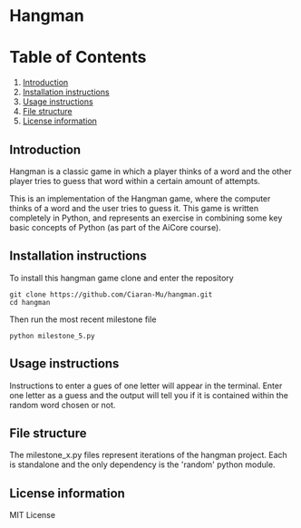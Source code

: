 # Hangman

# Table of Contents
1. [Introduction](#introduction)
1. [Installation instructions](#installation-instructions)
1. [Usage instructions](#usage-instructions)
1. [File structure](#file-structure)
1. [License information](#license-information)

## Introduction

Hangman is a classic game in which a player thinks of a word and the other player tries to guess that word within a certain amount of attempts.

This is an implementation of the Hangman game, where the computer thinks of a word and the user tries to guess it. This game is written completely in Python, and represents an exercise in combining some key basic concepts of Python (as part of the AiCore course).

## Installation instructions

To install this hangman game clone and enter the repository
```
git clone https://github.com/Ciaran-Mu/hangman.git
cd hangman
```
Then run the most recent milestone file
```
python milestone_5.py
```

## Usage instructions

Instructions to enter a gues of one letter will appear in the terminal. Enter one letter as a guess and the output will tell you if it is contained within the random word chosen or not.

## File structure

The milestone_x.py files represent iterations of the hangman project. Each is standalone and the only dependency is the 'random' python module.

## License information

MIT License